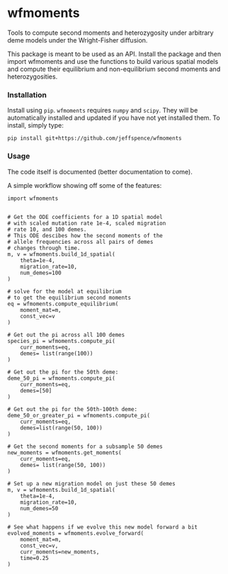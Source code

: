 # wfmoments

Tools to compute second moments and heterozygosity under arbitrary deme models under the Wright-Fisher diffusion.


This package is meant to be used as an API.  Install the package and then import wfmoments and use the functions
to build various spatial models and compute their equilibrium and non-equilibrium
second moments and heterozygosities.

### Installation

Install using `pip`.  `wfmoments` requires `numpy` and `scipy`.  They will be automatically installed and updated
if you have not yet installed them.  To install, simply type:

`pip install git+https://github.com/jeffspence/wfmoments`


### Usage

The code itself is documented (better documentation to come).

A simple workflow showing off some of the features:

```
import wfmoments


# Get the ODE coefficients for a 1D spatial model
# with scaled mutation rate 1e-4, scaled migration
# rate 10, and 100 demes.
# This ODE descibes how the second moments of the
# allele frequencies across all pairs of demes
# changes through time.
m, v = wfmoments.build_1d_spatial(
    theta=1e-4,
    migration_rate=10,
    num_demes=100
)

# solve for the model at equilibrium
# to get the equilibrium second moments
eq = wfmoments.compute_equilibrium(
    moment_mat=m,
    const_vec=v
)

# Get out the pi across all 100 demes
species_pi = wfmoments.compute_pi(
    curr_moments=eq,
    demes= list(range(100))
)

# Get out the pi for the 50th deme:
deme_50_pi = wfmoments.compute_pi(
    curr_moments=eq,
    demes=[50]
)

# Get out the pi for the 50th-100th deme:
deme_50_or_greater_pi = wfmoments.compute_pi(
    curr_moments=eq,
    demes=list(range(50, 100))
)

# Get the second moments for a subsample 50 demes
new_moments = wfmoments.get_moments(
    curr_moments=eq,
    demes= list(range(50, 100))
)

# Set up a new migration model on just these 50 demes
m, v = wfmoments.build_1d_spatial(
    theta=1e-4,
    migration_rate=10,
    num_demes=50
)

# See what happens if we evolve this new model forward a bit
evolved_moments = wfmoments.evolve_forward(
    moment_mat=m,
    const_vec=v,
    curr_moments=new_moments,
    time=0.25
)
```

